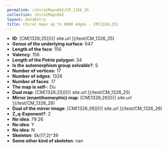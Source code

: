 ```yaml
--- 
 permalink: /chiralMaps6kE/CM_1326_25 
 collection: chiralMaps6kE
 layout: dataEntry
 title: Chiral maps up to 6000 edges - CM[1326;25]
---
```


- **ID**: [CM[1326;25]]({{ site.url }}/test/CM_1326_25)
- **Genus of the underlying surface**: 647
- **Length of the face**: 156
- **Valency**: 156
- **Length of the Petrie polygon**: 34
- **Is the automorphism group solvable?**: S
- **Number of vertices**: 17
- **Number of edges**: 1326
- **Number of faces**: 17
- **The map is self-**: Du
- **Dual map**: [CM[1326;25]]({{ site.url }}/test/CM_1326_25)
- **Mirror (enantihomorphic) map**: [CM[1326;26]]({{ site.url }}/test/CM_1326_26)
- **Dual of the mirror image**: [CM[1326;26]]({{ site.url }}/test/CM_1326_26)
- **Z_q-Exponent?**: 2
- **No idea**:  79:26
- **No idea**: Y
- **No idea**: N
- **Skeleton**: Sk(17;2)^39
- **Some other kind of skeleton**: nan
